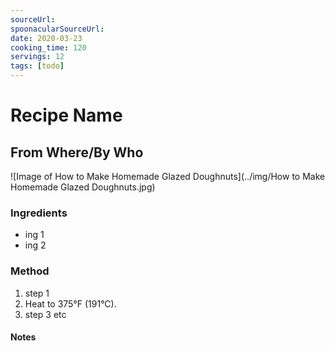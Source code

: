 ```yaml
---
sourceUrl: 
spoonacularSourceUrl: 
date: 2020-03-23
cooking_time: 120
servings: 12
tags: [todo]
---
```

# Recipe Name
## From Where/By Who 

![Image of How to Make Homemade Glazed Doughnuts](../img/How to Make Homemade Glazed Doughnuts.jpg)

### Ingredients 
- ing 1 
- ing 2 

### Method 
1. step 1
2. Heat to 375°F (191°C).
3. step 3 etc

#### Notes 